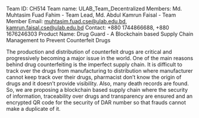 Team ID: CH514 
Team name: ULAB_Team_Decentralized 
Members: Md. Muhtasim Fuad Fahim - Team Lead, 
                 Md. Abdul Kamrun Faisal - Team Member 
                 Email: muhtasim.fuad.cse@ulab.edu.bd,
                         kamrun.faisal.cse@ulab.edu.bd 
 Contact: +880 1744866688, 
          +880 1676246303 
Product Name: Drug Guard - A Blockchain based Supply Chain Management to Prevent Counterfeit Drugs

The production and distribution of counterfeit drugs are critical and progressively becoming a major issue in the world. One of the main reasons behind drug counterfeiting is the imperfect supply chain. It is difficult to track over the drugs from manufacturing to distribution where manufacturer cannot keep track over their drugs, pharmacist don’t know the origin of drugs and it doesn’t provide visibility. Also, many death records are found. So, we are proposing a blockchain based supply chain where the security of information, traceability over drugs and transparency are ensured and an encrypted QR code for the security of DAR number so that frauds cannot make a duplicate of it.
